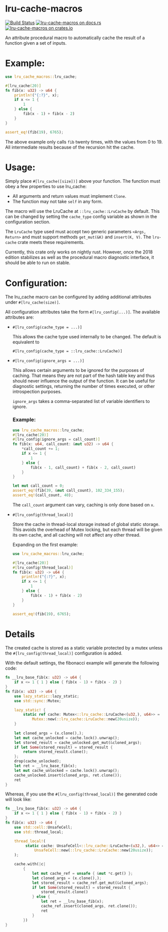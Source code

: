 lru-cache-macros
================
[![Build Status](https://travis-ci.org/tylerreisinger/lru-cache-macro.svg?branch=master)](https://travis-ci.org/tylerreisinger/lru-cache-macro)
[![lru-cache-macros on docs.rs][docsrs-image]][docsrs]
[![lru-cache-macros on crates.io][crates-image]][crates]

[docsrs-image]: https://docs.rs/lru-cache-macros/badge.svg
[docsrs]: https://docs.rs/lru-cache-macros
[crates-image]: https://img.shields.io/crates/v/lru-cache-macros.svg
[crates]: https://crates.io/crates/lru-cache-macros/

An attribute procedural macro to automatically cache the result of a function given a set of inputs.

# Example:

```rust
use lru_cache_macros::lru_cache;

#[lru_cache(20)]
fn fib(x: u32) -> u64 {
    println!("{:?}", x);
    if x <= 1 {
        1
    } else {
        fib(x - 1) + fib(x - 2)
    }
}

assert_eq!(fib(19), 6765);
```

The above example only calls `fib` twenty times, with the values from 0 to 19. All intermediate
results because of the recursion hit the cache.

# Usage:

Simply place `#[lru_cache([size])]` above your function. The function must obey a few properties
to use lru_cache:

* All arguments and return values must implement `Clone`.
* The function may not take `self` in any form.

The macro will use the LruCache at `::lru_cache::LruCache` by default. This can be changed by
setting the `cache_type` config variable as shown in the configuration section.

The `LruCache` type used must accept two generic parameters `<Args, Return>` and must support methods
`get_mut(&K)` and `insert(K, V)`. The `lru-cache` crate meets these requirements.

Currently, this crate only works on nightly rust. However, once the 2018 edition stabilizes as well as the
procedural macro diagnostic interface, it should be able to run on stable.

# Configuration:

The lru_cache macro can be configured by adding additional attributes under `#[lru_cache(size)]`.

All configuration attributes take the form `#[lru_config(...)]`. The available attributes are:

* `#[lru_config(cache_type = ...)]`

    This allows the cache type used internally to be changed. The default is equivalent to
    
    ```#[lru_config(cache_type = ::lru_cache::LruCache)]```
    
* `#[lru_config(ignore_args = ...)]`
    
    This allows certain arguments to be ignored for the purposes of caching. That means they are not part of the 
    hash table key and thus should never influence the output of the function. It can be useful for diagnostic settings,
    returning the number of times executed, or other introspection purposes.
    
    `ignore_args` takes a comma-separated list of variable identifiers to ignore.
    
    ### Example:
    ```rust
    use lru_cache_macros::lru_cache;
    #[lru_cache(20)]
    #[lru_config(ignore_args = call_count)]
    fn fib(x: u64, call_count: &mut u32) -> u64 {
        *call_count += 1;
        if x <= 1 {
            1
        } else {
            fib(x - 1, call_count) + fib(x - 2, call_count)
        }
    }

    let mut call_count = 0;
    assert_eq!(fib(39, &mut call_count), 102_334_155);
    assert_eq!(call_count, 40);
    ```
    
    The `call_count` argument can vary, caching is only done based on `x`.
    
* `#[lru_config(thread_local)]`

    Store the cache in thread-local storage instead of global static storage. This avoids the overhead of Mutex locking,
    but each thread will be given its own cache, and all caching will not affect any other thread.
    
    Expanding on the first example:
    
    ```rust
    use lru_cache_macros::lru_cache;

    #[lru_cache(20)]
    #[lru_config(thread_local)]
    fn fib(x: u32) -> u64 {
        println!("{:?}", x);
        if x <= 1 {
            1
        } else {
            fib(x - 1) + fib(x - 2)
        }
    }

    assert_eq!(fib(19), 6765);
    ``` 

# Details
The created cache is stored as a static variable protected by a mutex unless the `#[lru_config(thread_local)]` configuration
is added.

With the default settings, the fibonacci example will generate the following code:

```rust
fn __lru_base_fib(x: u32) -> u64 {
    if x <= 1 { 1 } else { fib(x - 1) + fib(x - 2) }
}
fn fib(x: u32) -> u64 {
    use lazy_static::lazy_static;
    use std::sync::Mutex;

    lazy_static! {
        static ref cache: Mutex<::lru_cache::LruCache<(u32,), u64>> =
            Mutex::new(::lru_cache::LruCache::new(20usize));
    }
    
    let cloned_args = (x.clone(),);
    let mut cache_unlocked = cache.lock().unwrap();
    let stored_result = cache_unlocked.get_mut(&cloned_args);
    if let Some(stored_result) = stored_result {
        return stored_result.clone();
    };
    drop(cache_unlocked);
    let ret = __lru_base_fib(x);
    let mut cache_unlocked = cache.lock().unwrap();
    cache_unlocked.insert(cloned_args, ret.clone());
    ret
}

```

Whereas, if you use the `#[lru_config(thread_local)]` the generated code will look like:


```rust
fn __lru_base_fib(x: u32) -> u64 {
    if x <= 1 { 1 } else { fib(x - 1) + fib(x - 2) }
}
fn fib(x: u32) -> u64 {
    use std::cell::UnsafeCell;
    use std::thread_local;

    thread_local!(
         static cache: UnsafeCell<::lru_cache::LruCache<(u32,), u64>> =
             UnsafeCell::new(::lru_cache::LruCache::new(20usize));
    );

    cache.with(|c|
        {
            let mut cache_ref = unsafe { &mut *c.get() };
            let cloned_args = (x.clone(),);
            let stored_result = cache_ref.get_mut(&cloned_args);
            if let Some(stored_result) = stored_result {
                stored_result.clone()
            } else {
                let ret = __lru_base_fib(x);
                cache_ref.insert(cloned_args, ret.clone());
                ret
            }
        })
}
```
